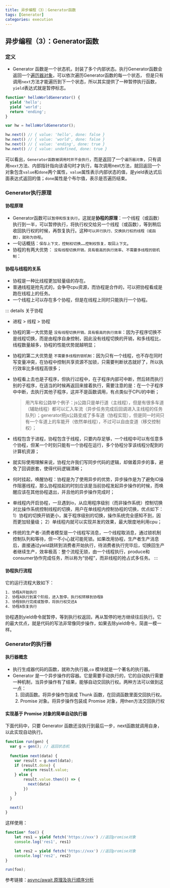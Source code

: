 ```yaml
---
title: 异步编程（3）：Generator函数
tags: [Generator]
categories: execution
---
```


## 异步编程（3）：Generator函数

### 定义

- Generator 函数是一个状态机，封装了多个内部状态。执行Generator函数会返回一个[遍历器对象](http://es6.ruanyifeng.com/#docs/iterator)，可以依次遍历Generator函数的每一个状态，
但是只有调用`next`方法才能遍历到下一个状态，所以其实提供了一种暂停执行函数，`yield`表达式就是暂停标志。

```javascript
function* helloWorldGenerator() {
  yield 'hello';
  yield 'world';
  return 'ending';
}

var hw = helloWorldGenerator();

hw.next() // { value: 'hello', done: false }
hw.next() // { value: 'world', done: false }
hw.next() // { value: 'ending', done: true }
hw.next() // { value: undefined, done: true }
```

可以看出，`Generator函数被调用时并不会执行`，而是返回了一个`遍历器对象`，只有调用`next`方法、内部指针指向该语句时才执行，每次调用next方法，就回返回一个对象包含`value`和`done`两个属性，`value`属性表示内部状态的值，是yield表达式后面表达式返回的值；`done`属性是个布尔值，表示是否遍历结束。

### Generator执行原理

#### 协程原理

- Generator函数可以`暂停和恢复执行`，这就是**协程的原理**：一个线程（或函数）执行到一半，可以暂停执行，将执行权交给另一个线程（或函数），等到稍后收回执行权的时候，再恢复执行。这种`可以并行执行、交换执行权的线程（或函数），就称为协程`。
- 一句话概括：`保存上下文，控制权切换……控制权恢复，取回上下文`。
- 协程的有两大优势： `没有线程切换开销，具有极高的执行效率`、`不需要多线程的锁机制`：

#### 协程与线程的关系
- 协程是一种比线程更加轻量级的存在。
- 普通线程是抢先式的，会争夺cpu资源，而协程是合作的，可以把协程看成是跑在线程上的任务。
- 一个线程上可以存在多个协程，但是在线程上同时只能执行一个协程。

::: details 关于协程
- 进程 > 线程 > 协程

- 协程的第一大优势是 `没有线程切换开销，具有极高的执行效率`：因为子程序切换不是线程切换，而是由程序自身控制，因此没有线程切换的开销，和多线程比，线程数量越多，协程的性能优势就越明显；

- 协程的第二大优势是 `不需要多线程的锁机制`：因为只有一个线程，也不存在同时写变量冲突，在协程中控制共享资源不加锁，只需要判断状态就好了，所以执行效率比多线程高很多；

- 协程看上去也是子程序，但执行过程中，在子程序内部可中断，然后转而执行别的子程序，在适当的时候再返回来接着执行，需要注意的是：在一个子程序中中断，去执行其他子程序，这并不是函数调用，有点类似于CPU的中断；
    > 用汽车和公路举个例子：js公路只是单行道（主线程），但是有很多车道（辅助线程）都可以汇入车流（异步任务完成后回调进入主线程的任务队列）；generator把js公路变成了多车道（协程实现），但是同一时间只有一个车道上的车能开（依然单线程），不过可以自由变道（移交控制权）；

- 线程包含于进程，协程包含于线程，只要内存足够，一个线程中可以有任意多个协程，但某一个时刻只能有一个协程在运行，多个协程分享该线程分配到的计算机资源；

- 就实际使用理解来说，协程允许我们写同步代码的逻辑，却做着异步的事，避免了回调嵌套，使得代码逻辑清晰；

- 何时挂起，唤醒协程：协程是为了使用异步的优势，异步操作是为了避免IO操作阻塞线程，那么协程挂起的时刻应该是当前协程发起异步操作的时候，而唤醒应该在其他协程退出，并且他的异步操作完成时；

- 单线程内开启协程，一旦遇到io，从应用程序级别（而非操作系统）控制切换对比操作系统控制线程的切换，用户在单线程内控制协程的切换，优点如下：
1）协程的切换开销更小，属于程序级别的切换，操作系统完全感知不到，因而更加轻量级；
2）单线程内就可以实现并发的效果，最大限度地利用cpu；

- 传统的生产者-消费者模型是一个线程写消息，一个线程取消息，通过锁机制控制队列和等待，但一不小心就可能死锁。如果改用协程，生产者生产消息后，直接通过yield跳转到消费者开始执行，待消费者执行完毕后，切换回生产者继续生产，效率极高：整个流程无锁，由一个线程执行，produce和consumer协作完成任务，所以称为“协程”，而非线程的抢占式多任务。
:::

#### 协程执行流程
它的运行流程大致如下：
```html
1. 协程A开始执行
2. 协程A执行到某个阶段，进入暂停，执行权转移到协程B
3. 协程B执行完成或暂停，将执行权交还A
4. 协程A恢复执行
```
协程遇到yield命令就暂停，等到执行权返回，再从暂停的地方继续往后执行。它的最大优点，就是代码的写法非常像同步操作，如果去除yield命令，简直一模一样。

### Generator的执行器

#### 执行器概念
- 执行生成器代码的函数，就称为执行器,`co` 模块就是一个著名的执行器。
- Generator 是一个异步操作的容器。它是需要手动执行的，它的自动执行需要一种机制，当异步操作有了结果，能够自动交回执行权。两种方法可以做到这一点：
    1. 回调函数。将异步操作包装成 Thunk 函数，在回调函数里面交回执行权。
    2. Promise 对象。将异步操作包装成 Promise 对象，用then方法交回执行权
    
#### 实现基于 Promise 对象的简单自动执行器

下面代码中，只要 Generator 函数还没执行到最后一步，next函数就调用自身，以此实现自动执行。
```javascript
function run(gen) {
  var g = gen(); // 返回状态机
  
  function next(data) {
    var result = g.next(data);
    if (result.done) {
        return result.value;
    } else {
        result.value.then(() => {
          next(data)
        })
    }
  }
  
  next()
}
```

这样使用：
```js
function* foo() {
    let res1 = yield fetch('https://xxx') //返回promise对象
    console.log('res1', res1)

    let res2 = yield fetch('https://xxx') //返回promise对象
    console.log('res2', res2)
}

run(foo);
```

参考链接：[async/await 原理及执行顺序分析](https://juejin.im/post/5dc28ea66fb9a04a881d1ac0)




